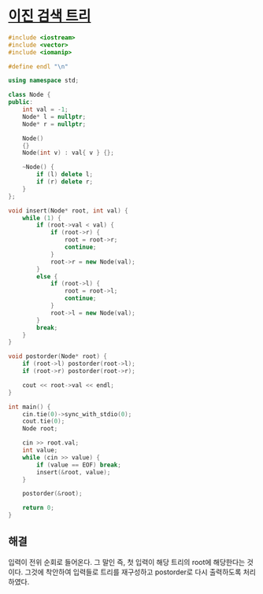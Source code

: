 # [이진 검색 트리](https://www.acmicpc.net/problem/5639)

```cpp
#include <iostream>
#include <vector>
#include <iomanip>

#define endl "\n"

using namespace std;

class Node {
public:
	int val = -1;
	Node* l = nullptr;
	Node* r = nullptr;

	Node()
	{}
	Node(int v) : val{ v } {};

	~Node() {
		if (l) delete l;
		if (r) delete r;
	}
};

void insert(Node* root, int val) {
	while (1) {
		if (root->val < val) {
			if (root->r) {
				root = root->r;
				continue;
			}
			root->r = new Node(val);
		}
		else {
			if (root->l) {
				root = root->l;
				continue;
			}
			root->l = new Node(val);
		}
		break;
	}
}

void postorder(Node* root) {
	if (root->l) postorder(root->l);
	if (root->r) postorder(root->r);

	cout << root->val << endl;
}

int main() {
	cin.tie(0)->sync_with_stdio(0);
	cout.tie(0);
	Node root;

	cin >> root.val;
	int value;
	while (cin >> value) {
		if (value == EOF) break;
		insert(&root, value);
	}

	postorder(&root);

	return 0;
}
```

## 해결
입력이 전위 순회로 들어온다. 그 말인 즉, 첫 입력이 해당 트리의 root에 해당한다는 것이다. 그것에 착안하여 입력들로 트리를 재구성하고 postorder로 다시 출력하도록 처리하였다.